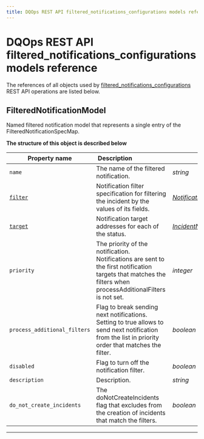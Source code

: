 ```yaml
---
title: DQOps REST API filtered_notifications_configurations models reference
---
```

# DQOps REST API filtered_notifications_configurations models reference
The references of all objects used by [filtered_notifications_configurations](../operations/filtered_notifications_configurations.md) REST API operations are listed below.


## FilteredNotificationModel
Named filtered notification model that represents a single entry of the FilteredNotificationSpecMap.


**The structure of this object is described below**


|&nbsp;Property&nbsp;name&nbsp;|&nbsp;Description&nbsp;&nbsp;&nbsp;&nbsp;&nbsp;&nbsp;&nbsp;&nbsp;&nbsp;&nbsp;&nbsp;&nbsp;&nbsp;&nbsp;&nbsp;&nbsp;&nbsp;&nbsp;&nbsp;&nbsp;&nbsp;|&nbsp;Data&nbsp;type&nbsp;|
|---------------|---------------------------------|-----------|
|<span class="no-wrap-code">`name`</span>|The name of the filtered notification.|*string*|
|<span class="no-wrap-code">[`filter`](../../reference/yaml/ConnectionYaml.md#notificationfilterspec)</span>|Notification filter specification for filtering the incident by the values of its fields.|*[NotificationFilterSpec](../../reference/yaml/ConnectionYaml.md#notificationfilterspec)*|
|<span class="no-wrap-code">[`target`](../../reference/yaml/ConnectionYaml.md#incidentnotificationtargetspec)</span>|Notification target addresses for each of the status.|*[IncidentNotificationTargetSpec](../../reference/yaml/ConnectionYaml.md#incidentnotificationtargetspec)*|
|<span class="no-wrap-code">`priority`</span>|The priority of the notification. Notifications are sent to the first notification targets that matches the filters when processAdditionalFilters is not set.|*integer*|
|<span class="no-wrap-code">`process_additional_filters`</span>|Flag to break sending next notifications. Setting to true allows to send next notification from the list in priority order that matches the filter.|*boolean*|
|<span class="no-wrap-code">`disabled`</span>|Flag to turn off the notification filter.|*boolean*|
|<span class="no-wrap-code">`description`</span>|Description.|*string*|
|<span class="no-wrap-code">`do_not_create_incidents`</span>|The doNotCreateIncidents flag that excludes from the creation of incidents that match the filters.|*boolean*|


___

